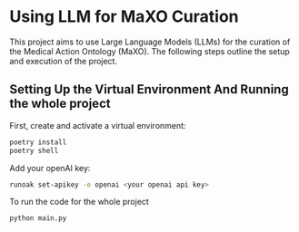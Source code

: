 
# Using LLM for MaXO Curation

This project aims to use Large Language Models (LLMs) for the curation of the Medical Action Ontology (MaXO). The following steps outline the setup and execution of the project.

## Setting Up the Virtual Environment And Running the whole project 

First, create and activate a virtual environment:

```bash
poetry install
poetry shell  
```

Add your openAI key:

```bash
runoak set-apikey -e openai <your openai api key>

```

To run the code for the whole project
```bash
python main.py
```



